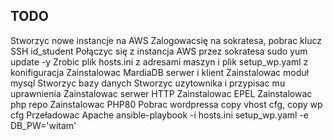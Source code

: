 ## TODO
Stworzyc nowe instancje na AWS
Zalogowacsię na sokratesa, pobrac klucz SSH id_student
Połączyc się z instancja AWS przez sokratesa
sudo yum update -y
Zrobic plik hosts.ini z adresami maszyn i plik setup_wp.yaml z konifiguracja
Zainstalowac MardiaDB serwer i klient
Zainstalowac moduł mysql
Stworzyc bazy danych
Stworzyc uzytownika i przypisac mu uprawnienia
Zainstalowac serwer HTTP
Zainstalowac EPEL
Zainstalowac php repo
Zainstalowac PHP80
Pobrac wordpressa
copy vhost cfg, copy wp cfg
Przeładowac Apache
ansible-playbook -i hosts.ini setup_wp.yaml -e DB_PW='witam'